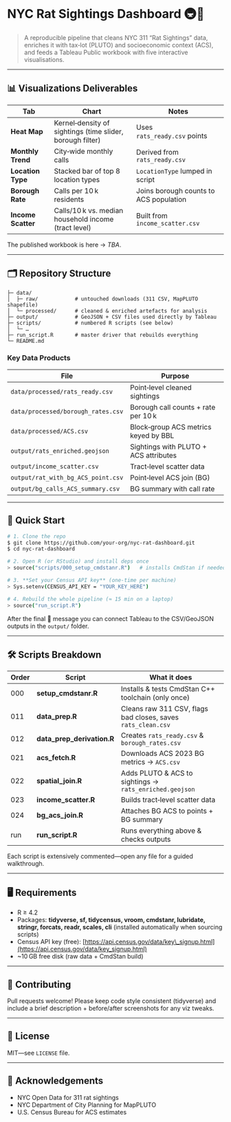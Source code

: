 # NYC Rat Sightings Dashboard 🚇🐀

> A reproducible pipeline that cleans NYC 311 “Rat Sightings” data, enriches it with tax‑lot (PLUTO) and socioeconomic context (ACS), and feeds a Tableau Public workbook with five interactive visualisations.

---

## 📊 Visualizations Deliverables

| Tab                | Chart                                                     | Notes                                  |
| ------------------ | --------------------------------------------------------- | -------------------------------------- |
| **Heat Map**       | Kernel‑density of sightings (time slider, borough filter) | Uses `rats_ready.csv` points           |
| **Monthly Trend**  | City‑wide monthly calls                                   | Derived from `rats_ready.csv`          |
| **Location Type**  | Stacked bar of top 8 location types                       | `LocationType` lumped in script        |
| **Borough Rate**   | Calls per 10 k residents                                  | Joins borough counts to ACS population |
| **Income Scatter** | Calls/10 k vs. median household income (tract level)      | Built from `income_scatter.csv`        |

The published workbook is here → *TBA*.

---

## 🗂️ Repository Structure

```
├─ data/
│  ├─ raw/            # untouched downloads (311 CSV, MapPLUTO shapefile)
│  └─ processed/      # cleaned & enriched artefacts for analysis
├─ output/            # GeoJSON + CSV files used directly by Tableau
├─ scripts/           # numbered R scripts (see below)
│  └─ …
├─ run_script.R       # master driver that rebuilds everything
└─ README.md
```

### Key Data Products

| File                               | Purpose                               |
| ---------------------------------- | ------------------------------------- |
| `data/processed/rats_ready.csv`    | Point‑level cleaned sightings         |
| `data/processed/borough_rates.csv` | Borough call counts + rate per 10 k   |
| `data/processed/ACS.csv`           | Block‑group ACS metrics keyed by BBL  |
| `output/rats_enriched.geojson`     | Sightings with PLUTO + ACS attributes |
| `output/income_scatter.csv`        | Tract‑level scatter data              |
| `output/rat_with_bg_ACS_point.csv` | Point‑level ACS join (BG)             |
| `output/bg_calls_ACS_summary.csv`  | BG summary with call rate             |

---

## 🚀 Quick Start

```bash
# 1. Clone the repo
$ git clone https://github.com/your‑org/nyc‑rat‑dashboard.git
$ cd nyc‑rat‑dashboard

# 2. Open R (or RStudio) and install deps once
> source("scripts/000_setup_cmdstanr.R")   # installs CmdStan if needed

# 3. **Set your Census API key** (one‑time per machine)
> Sys.setenv(CENSUS_API_KEY = "YOUR_KEY_HERE")

# 4. Rebuild the whole pipeline (≈ 15 min on a laptop)
> source("run_script.R")
```

After the final 🎉 message you can connect Tableau to the CSV/GeoJSON outputs in the `output/` folder.

---

## 🛠️ Scripts Breakdown

| Order | Script                       | What it does                                                 |
| ----- | ---------------------------- | ------------------------------------------------------------ |
| 000   | **setup\_cmdstanr.R**        | Installs & tests CmdStan C++ toolchain (only once)           |
| 011   | **data\_prep.R**             | Cleans raw 311 CSV, flags bad closes, saves `rats_clean.csv` |
| 012   | **data\_prep\_derivation.R** | Creates `rats_ready.csv` & `borough_rates.csv`               |
| 021   | **acs\_fetch.R**             | Downloads ACS 2023 BG metrics → `ACS.csv`                    |
| 022   | **spatial\_join.R**          | Adds PLUTO & ACS to sightings → `rats_enriched.geojson`      |
| 023   | **income\_scatter.R**        | Builds tract‑level scatter data                              |
| 024   | **bg\_acs\_join.R**          | Attaches BG ACS to points + BG summary                       |
| run   | **run\_script.R**            | Runs everything above & checks outputs                       |

Each script is extensively commented—open any file for a guided walkthrough.

---

## 🖥️ Requirements

* R ≥ 4.2
* Packages: **tidyverse, sf, tidycensus, vroom, cmdstanr, lubridate, stringr, forcats, readr, scales, cli** (installed automatically when sourcing scripts)
* Census API key (free): [https://api.census.gov/data/key\_signup.html](https://api.census.gov/data/key_signup.html)
* \~10 GB free disk (raw data + CmdStan build)

---

## 🤝 Contributing

Pull requests welcome! Please keep code style consistent (tidyverse) and include a brief description + before/after screenshots for any viz tweaks.

---

## 📜 License

MIT—see `LICENSE` file.

---

## 🙏 Acknowledgements

* NYC Open Data for 311 rat sightings
* NYC Department of City Planning for MapPLUTO
* U.S. Census Bureau for ACS estimates
